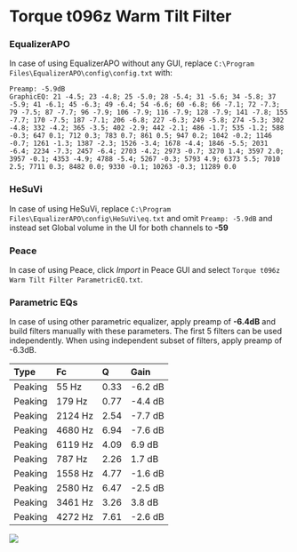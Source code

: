 # Torque t096z Warm Tilt Filter

### EqualizerAPO
In case of using EqualizerAPO without any GUI, replace `C:\Program Files\EqualizerAPO\config\config.txt`
with:
```
Preamp: -5.9dB
GraphicEQ: 21 -4.5; 23 -4.8; 25 -5.0; 28 -5.4; 31 -5.6; 34 -5.8; 37 -5.9; 41 -6.1; 45 -6.3; 49 -6.4; 54 -6.6; 60 -6.8; 66 -7.1; 72 -7.3; 79 -7.5; 87 -7.7; 96 -7.9; 106 -7.9; 116 -7.9; 128 -7.9; 141 -7.8; 155 -7.7; 170 -7.5; 187 -7.1; 206 -6.8; 227 -6.3; 249 -5.8; 274 -5.3; 302 -4.8; 332 -4.2; 365 -3.5; 402 -2.9; 442 -2.1; 486 -1.7; 535 -1.2; 588 -0.3; 647 0.1; 712 0.3; 783 0.7; 861 0.5; 947 0.2; 1042 -0.2; 1146 -0.7; 1261 -1.3; 1387 -2.3; 1526 -3.4; 1678 -4.4; 1846 -5.5; 2031 -6.4; 2234 -7.3; 2457 -6.4; 2703 -4.2; 2973 -0.7; 3270 1.4; 3597 2.0; 3957 -0.1; 4353 -4.9; 4788 -5.4; 5267 -0.3; 5793 4.9; 6373 5.5; 7010 2.5; 7711 0.3; 8482 0.0; 9330 -0.1; 10263 -0.3; 11289 0.0
```

### HeSuVi
In case of using HeSuVi, replace `C:\Program Files\EqualizerAPO\config\HeSuVi\eq.txt` and omit `Preamp:
-5.9dB` and instead set Global volume in the UI for both channels to **-59**

### Peace
In case of using Peace, click *Import* in Peace GUI and select `Torque t096z Warm Tilt Filter ParametricEQ.txt`.

### Parametric EQs
In case of using other parametric equalizer, apply preamp of **-6.4dB** and build filters manually
with these parameters. The first 5 filters can be used independently.
When using independent subset of filters, apply preamp of -6.3dB.

| Type    | Fc      |    Q | Gain    |
|:--------|:--------|:-----|:--------|
| Peaking | 55 Hz   | 0.33 | -6.2 dB |
| Peaking | 179 Hz  | 0.77 | -4.4 dB |
| Peaking | 2124 Hz | 2.54 | -7.7 dB |
| Peaking | 4680 Hz | 6.94 | -7.6 dB |
| Peaking | 6119 Hz | 4.09 | 6.9 dB  |
| Peaking | 787 Hz  | 2.26 | 1.7 dB  |
| Peaking | 1558 Hz | 4.77 | -1.6 dB |
| Peaking | 2580 Hz | 6.47 | -2.5 dB |
| Peaking | 3461 Hz | 3.26 | 3.8 dB  |
| Peaking | 4272 Hz | 7.61 | -2.6 dB |

![](https://raw.githubusercontent.com/jaakkopasanen/AutoEq/master/results/innerfidelity/sbaf-serious/Torque%20t096z%20Warm%20Tilt%20Filter/Torque%20t096z%20Warm%20Tilt%20Filter.png)